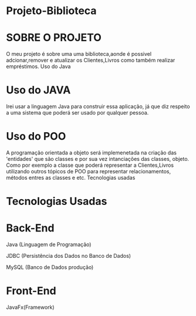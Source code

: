 # Projeto-Biblioteca


# SOBRE O PROJETO


O meu projeto é sobre uma uma biblioteca,aonde é possivel adcionar,remover e atualizar os Clientes,Livros como também realizar empréstimos.
Uso do Java


# Uso do JAVA


Irei usar a linguagem Java para construir essa aplicação, 
já que diz respeito a uma sistema que poderá ser usado por qualquer 
pessoa.



# Uso do POO


A programação orientada a objeto será implemenetada na 
criação das 'entidades' que são classes e por sua vez intanciações das 
classes, objeto. Como por exemplo a classe que poderá representar a 
Clientes,Livros utilizando outros tópicos de POO para 
representar relacionamentos, métodos entres as classes e etc.
Tecnologias usadas


# Tecnologias Usadas


# Back-End


Java (Linguagem de Programação)

JDBC (Persistência dos Dados no Banco de Dados)

MySQL (Banco de Dados produção)



# Front-End


JavaFx(Framework)
